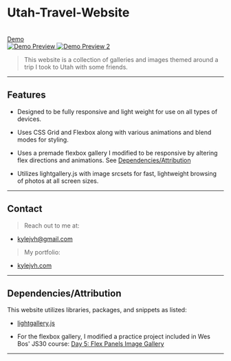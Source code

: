 # Utah-Travel-Website

<a href="https://kylejvh.github.io/Utah-Travel-Website/"><br>Demo</br><img src="https://i.imgur.com/z7PcYBn.jpg" title="Demo Preview" alt="Demo Preview">
<img src="https://i.imgur.com/OvVLFdG.jpg"  title="Demo Preview 2" alt="Demo Preview 2">
</a>

> This website is a collection of galleries and images themed around a trip I took to Utah with some friends.

---

## Features

- Designed to be fully responsive and light weight for use on all types of devices.

- Uses CSS Grid and Flexbox along with various animations and blend modes for styling.  

- Uses a premade flexbox gallery I modified to be responsive by altering flex directions and animations. See
[Dependencies/Attribution](#dependenciesattribution)

- Utilizes lightgallery.js with image srcsets for fast, lightweight browsing of photos at all screen sizes.


---

## Contact

> Reach out to me at: 
- kylejvh@gmail.com

> My portfolio: 
- <a href="https://www.kylejvh.com/" target="_blank">kylejvh.com</a>



---

## Dependencies/Attribution

This website utilizes libraries, packages, and snippets as listed: 

- <a href="https://sachinchoolur.github.io/lightgallery.js/">lightgallery.js</a>

- For the flexbox gallery, I modified a practice project included in Wes Bos' JS30 course:
<a href="https://javascript30.com/">Day 5: Flex Panels Image Gallery</a>


---
